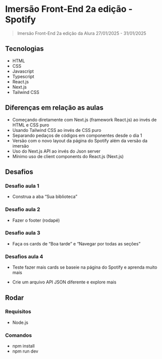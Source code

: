 # Imersão Front-End 2a edição - Spotify

> Imersão Front-End 2a edição da Alura 27/01/2025 - 31/01/2025

## Tecnologias

- HTML
- CSS
- Javascript
- Typescript
- React.js
- Next.js
- Tailwind CSS

## Diferenças em relação as aulas

- Começando diretamente com Next.js (framework React.js) ao invés de HTML e CSS puro
- Usando Tailwind CSS ao invés de CSS puro
- Separando pedaços de códigos em componentes desde o dia 1
- Versão com o novo layout da página do Spotify além da versão da imersão
- Uso do Next.js API ao invés do Json server
- Mínimo uso de client components do React.js (Next.js)

## Desafios

### Desafio aula 1

- Construa a aba “Sua biblioteca”

### Desafio aula 2

- Fazer o footer (rodapé)

### Desafio aula 3

- Faça os cards de “Boa tarde” e “Navegar por todas as seções”

### Desafios aula 4

- Teste fazer mais cards se baseie na página do Spotify e aprenda muito mais

- Crie um arquivo API JSON diferente e explore mais

## Rodar

### Requisitos

- Node.js

### Comandos

- npm install
- npm run dev
